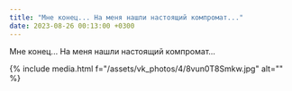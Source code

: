 ```yaml
---
title: "Мне конец... На меня нашли настоящий компромат..."
date: 2023-08-26 00:13:00 +0300
---
```


Мне конец... На меня нашли настоящий компромат...

{% include media.html f="/assets/vk_photos/4/8vun0T8Smkw.jpg" alt="" %}

